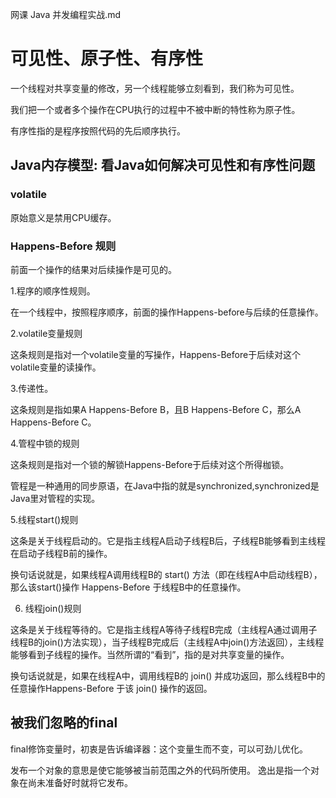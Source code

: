网课 Java 并发编程实战.md

# 可见性、原子性、有序性

一个线程对共享变量的修改，另一个线程能够立刻看到，我们称为可见性。

我们把一个或者多个操作在CPU执行的过程中不被中断的特性称为原子性。

有序性指的是程序按照代码的先后顺序执行。

## Java内存模型: 看Java如何解决可见性和有序性问题

### volatile

原始意义是禁用CPU缓存。

### Happens-Before 规则

前面一个操作的结果对后续操作是可见的。

1.程序的顺序性规则。

在一个线程中，按照程序顺序，前面的操作Happens-before与后续的任意操作。

2.volatile变量规则

这条规则是指对一个volatile变量的写操作，Happens-Before于后续对这个volatile变量的读操作。

3.传递性。

这条规则是指如果A Happens-Before B，且B Happens-Before C，那么A Happens-Before C。


4.管程中锁的规则

这条规则是指对一个锁的解锁Happens-Before于后续对这个所得枷锁。

管程是一种通用的同步原语，在Java中指的就是synchronized,synchronized是Java里对管程的实现。



5.线程start()规则

这条是关于线程启动的。它是指主线程A启动子线程B后，子线程B能够看到主线程在启动子线程B前的操作。

换句话说就是，如果线程A调用线程B的 start() 方法（即在线程A中启动线程B），那么该start()操作 Happens-Before 于线程B中的任意操作。



6. 线程join()规则

这条是关于线程等待的。它是指主线程A等待子线程B完成（主线程A通过调用子线程B的join()方法实现），当子线程B完成后（主线程A中join()方法返回），主线程能够看到子线程的操作。当然所谓的“看到”，指的是对共享变量的操作。

换句话说就是，如果在线程A中，调用线程B的 join() 并成功返回，那么线程B中的任意操作Happens-Before 于该 join() 操作的返回。

## 被我们忽略的final

final修饰变量时，初衷是告诉编译器：这个变量生而不变，可以可劲儿优化。

发布一个对象的意思是使它能够被当前范围之外的代码所使用。
逸出是指一个对象在尚未准备好时就将它发布。


















